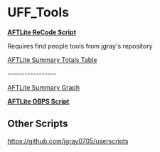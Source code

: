 # UFF_Tools


<b><a href="https://github.com/Brikane/UFF_Tools/raw/main/AutoRetrackAFTLite.user.js"> AFTLite ReCode Script</a></b>
<p> Requires find people tools from jgray's repository </p>

<a href="https://github.com/Brikane/UFF_Tools/raw/main/LaborSummaryTotals.user.js">AFTLite Summary Totals Table</a>
<p>-----------------</p>
<a href="https://github.com/Brikane/UFF_Tools/raw/main/LaborSummaryTotals%20MultiPulls%20V0_1.user.js">AFTLite Summary Graph</a>

<b><a href="https://github.com/Brikane/UFF_Tools/raw/main/LaborSummaryTotals.user.js"> AFTLite OBPS Script</a></b>


<H2> Other Scripts </h2>
<a href="https://github.com/jgray0705/userscripts"> https://github.com/jgray0705/userscripts </a>
